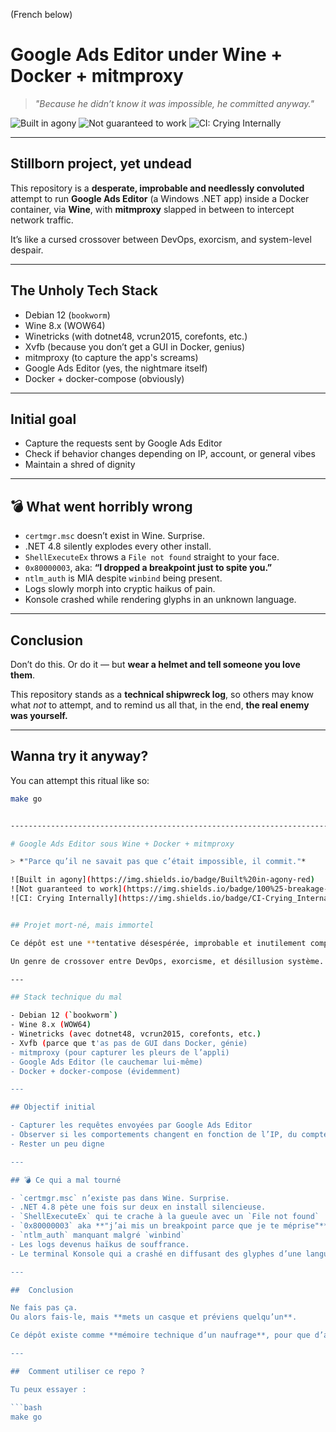 (French below)

# Google Ads Editor under Wine + Docker + mitmproxy

> *"Because he didn’t know it was impossible, he committed anyway."*

![Built in agony](https://img.shields.io/badge/Built%20in-agony-red)
![Not guaranteed to work](https://img.shields.io/badge/100%25-breakage-black)
![CI: Crying Internally](https://img.shields.io/badge/CI-Crying_Internally-blue)

---

## Stillborn project, yet undead

This repository is a **desperate, improbable and needlessly convoluted** attempt to run **Google Ads Editor** (a Windows .NET app) inside a Docker container, via **Wine**, with **mitmproxy** slapped in between to intercept network traffic.

It’s like a cursed crossover between DevOps, exorcism, and system-level despair.

---

## The Unholy Tech Stack

- Debian 12 (`bookworm`)
- Wine 8.x (WOW64)
- Winetricks (with dotnet48, vcrun2015, corefonts, etc.)
- Xvfb (because you don’t get a GUI in Docker, genius)
- mitmproxy (to capture the app's screams)
- Google Ads Editor (yes, the nightmare itself)
- Docker + docker-compose (obviously)

---

## Initial goal

- Capture the requests sent by Google Ads Editor
- Check if behavior changes depending on IP, account, or general vibes
- Maintain a shred of dignity

---

## 💣 What went horribly wrong

- `certmgr.msc` doesn’t exist in Wine. Surprise.
- .NET 4.8 silently explodes every other install.
- `ShellExecuteEx` throws a `File not found` straight to your face.
- `0x80000003`, aka: **“I dropped a breakpoint just to spite you.”**
- `ntlm_auth` is MIA despite `winbind` being present.
- Logs slowly morph into cryptic haikus of pain.
- Konsole crashed while rendering glyphs in an unknown language.

---

## Conclusion

Don’t do this.
Or do it — but **wear a helmet and tell someone you love them**.

This repository stands as a **technical shipwreck log**, so others may know what *not* to attempt, and to remind us all that, in the end,
**the real enemy was yourself.**

---

## Wanna try it anyway?

You can attempt this ritual like so:

```bash
make go


-------------------------------------------------------------------------------------------

# Google Ads Editor sous Wine + Docker + mitmproxy

> *"Parce qu’il ne savait pas que c’était impossible, il commit."*

![Built in agony](https://img.shields.io/badge/Built%20in-agony-red)
![Not guaranteed to work](https://img.shields.io/badge/100%25-breakage-black)
![CI: Crying Internally](https://img.shields.io/badge/CI-Crying_Internally-blue)


## Projet mort-né, mais immortel

Ce dépôt est une **tentative désespérée, improbable et inutilement complexe** de faire tourner **Google Ads Editor** (une app Windows .NET) dans un conteneur Docker, via **Wine**, tout en intercalant **mitmproxy** pour intercepter ses communications réseau.

Un genre de crossover entre DevOps, exorcisme, et désillusion système.

---

## Stack technique du mal

- Debian 12 (`bookworm`)
- Wine 8.x (WOW64)
- Winetricks (avec dotnet48, vcrun2015, corefonts, etc.)
- Xvfb (parce que t'as pas de GUI dans Docker, génie)
- mitmproxy (pour capturer les pleurs de l’appli)
- Google Ads Editor (le cauchemar lui-même)
- Docker + docker-compose (évidemment)

---

## Objectif initial

- Capturer les requêtes envoyées par Google Ads Editor
- Observer si les comportements changent en fonction de l’IP, du compte ou d’autres joyeusetés
- Rester un peu digne

---

## 💣 Ce qui a mal tourné

- `certmgr.msc` n’existe pas dans Wine. Surprise.
- .NET 4.8 pète une fois sur deux en install silencieuse.
- `ShellExecuteEx` qui te crache à la gueule avec un `File not found`
- `0x80000003` aka **"j’ai mis un breakpoint parce que je te méprise"**
- `ntlm_auth` manquant malgré `winbind`
- Les logs devenus haïkus de souffrance.
- Le terminal Konsole qui a crashé en diffusant des glyphes d’une langue oubliée

---

##  Conclusion

Ne fais pas ça.
Ou alors fais-le, mais **mets un casque et préviens quelqu’un**.

Ce dépôt existe comme **mémoire technique d’un naufrage**, pour que d’autres sachent ce qu’il ne faut pas faire, et pour rappeler qu’à la fin, **le vrai ennemi, c’était toi-même**.

---

##  Comment utiliser ce repo ?

Tu peux essayer :

```bash
make go



